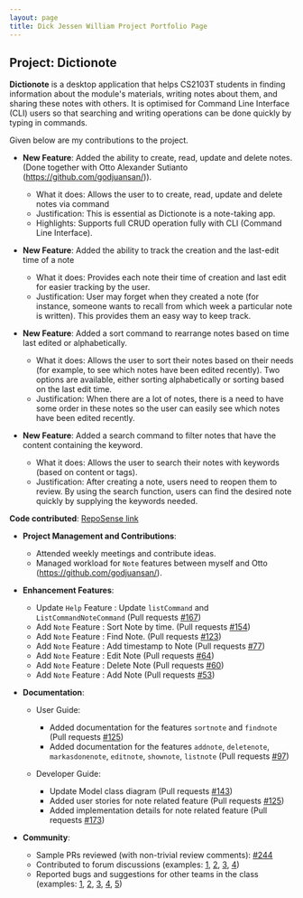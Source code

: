 ```yaml
---
layout: page
title: Dick Jessen William Project Portfolio Page
---
```


## Project: Dictionote


**Dictionote** is a desktop application that helps CS2103T students in finding information about the module's materials, writing notes about them, and sharing these notes with others. It is optimised for Command Line Interface (CLI) users so that searching and writing operations can be done quickly by typing in commands.

Given below are my contributions to the project.

* **New Feature**: Added the ability to create, read, update and delete notes. (Done together with Otto Alexander Sutianto (https://github.com/godjuansan/)).
  * What it does: Allows the user to to create, read, update and delete notes via command
  * Justification: This is essential as Dictionote is a note-taking app.
  * Highlights: Supports full CRUD operation fully with CLI (Command Line Interface).

* **New Feature**: Added the ability to track the creation and the last-edit time of a note
  * What it does: Provides each note their time of creation and last edit for easier tracking by the user.
  * Justification: User may forget when they created a note (for instance, someone wants to recall from which week a particular note is written). This provides them an easy way to keep track. 
  
* **New Feature**: Added a sort command to rearrange notes based on time last edited or alphabetically.
  * What it does: Allows the user to sort their notes based on their needs (for example, to see which notes have been edited recently). Two options are available, either sorting alphabetically or sorting based on the last edit time. 
  * Justification: When there are a lot of notes, there is a need to have some order in these notes so the user can easily see which notes have been edited recently.

* **New Feature**: Added a search command to filter notes that have the content containing the keyword.

  * What it does: Allows the user to search their notes with keywords (based on content or tags).
  * Justification: After creating a note, users need to reopen them to review. By using the search function, users can find the desired note quickly by supplying the keywords needed.


**Code contributed**: [RepoSense link](https://nus-cs2103-ay2021s2.github.io/tp-dashboard/?search=w13&sort=groupTitle&sortWithin=title&since=2021-02-19&timeframe=commit&mergegroup=&groupSelect=groupByRepos&breakdown=false&tabOpen=true&tabType=authorship&tabAuthor=jessen11&tabRepo=AY2021S2-CS2103T-W13-1%2Ftp%5Bmaster%5D&authorshipIsMergeGroup=false&authorshipFileTypes=docs~functional-code~test-code~other&authorshipIsBinaryFileTypeChecked=false)

* **Project Management and Contributions**:
  * Attended weekly meetings and contribute ideas.
  * Managed workload for `Note` features between myself and Otto (https://github.com/godjuansan/).

* **Enhancement Features**:
  * Update `Help` Feature : Update `listCommand` and `ListCommandNoteCommand`
    (Pull requests [\#167](https://github.com/AY2021S2-CS2103T-W13-1/tp/pull/167))
  * Add `Note` Feature : Sort Note by time.
    (Pull requests [\#154](https://github.com/AY2021S2-CS2103T-W13-1/tp/pull/154))
  * Add `Note` Feature : Find Note.
    (Pull requests [\#123](https://github.com/AY2021S2-CS2103T-W13-1/tp/pull/123))
  * Add `Note` Feature : Add timestamp to Note
    (Pull requests [\#77](https://github.com/AY2021S2-CS2103T-W13-1/tp/pull/77))
  * Add `Note` Feature : Edit Note (Pull requests [\#64](https://github.com/AY2021S2-CS2103T-W13-1/tp/pull/64))
  * Add `Note` Feature : Delete Note (Pull requests [\#60](https://github.com/AY2021S2-CS2103T-W13-1/tp/pull/60))
  * Add `Note` Feature : Add Note (Pull requests [\#53](https://github.com/AY2021S2-CS2103T-W13-1/tp/pull/53))
 
* **Documentation**:
  * User Guide:
    * Added documentation for the features `sortnote` and `findnote`
      (Pull requests [\#125](https://github.com/AY2021S2-CS2103T-W13-1/tp/pull/125))
    * Added documentation for the features `addnote`, `deletenote`, `markasdonenote`, `editnote`, `shownote`, `listnote` 
      (Pull requests [\#97](https://github.com/AY2021S2-CS2103T-W13-1/tp/pull/97))

  * Developer Guide:
    * Update Model class diagram
      (Pull requests [\#143](https://github.com/AY2021S2-CS2103T-W13-1/tp/pull/143))
    * Added user stories for note related feature
      (Pull requests [\#125](https://github.com/AY2021S2-CS2103T-W13-1/tp/pull/125))
    * Added implementation details for note related feature
      (Pull requests [\#173](https://github.com/AY2021S2-CS2103T-W13-1/tp/pull/173))


* **Community**:
  * Sample PRs reviewed (with non-trivial review comments): [\#244](https://github.com/AY2021S2-CS2103T-W13-1/tp/pull/244)
  * Contributed to forum discussions (examples: [1](https://github.com/nus-cs2103-AY2021S2/forum/issues/298), [2](https://github.com/nus-cs2103-AY2021S2/forum/issues/266), [3](https://github.com/nus-cs2103-AY2021S2/forum/issues/294), [4](https://github.com/nus-cs2103-AY2021S2/forum/issues/295))
  * Reported bugs and suggestions for other teams in the class (examples: [1](https://github.com/AY2021S2-CS2103T-T11-1/tp/issues/235), [2](https://github.com/AY2021S2-CS2103T-T11-1/tp/issues/219), [3](https://github.com/AY2021S2-CS2103T-T11-1/tp/issues/214), [4](https://github.com/AY2021S2-CS2103T-T11-1/tp/issues/217), [5](https://github.com/AY2021S2-CS2103T-T11-1/tp/issues/218))
